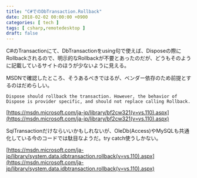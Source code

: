 ```yaml
---
title: "C#でのDbTransaction.Rollback"
date: 2018-02-02 00:00:00 +0900
categories: [ tech ]
tags: [ csharp,remotedesktop ]
draft: false
---
```


C#のTransactionにて、DbTransactionをusing句で使えば、Disposeの際にRollbackされるので、明示的なRollbackが不要とあったのだが、どうもそのように記載しているサイトのほうが少ないように見える。

MSDNで確認したところ、そうあるべきではるが、ベンダー依存のため前提とするのはだめらしい。
```
Dispose should rollback the transaction. However, the behavior of Dispose is provider specific, and should not replace calling Rollback.
```

[https://msdn.microsoft.com/ja-jp/library/bf2cw321(v=vs.110).aspx](https://msdn.microsoft.com/ja-jp/library/bf2cw321(v=vs.110).aspx)

SqlTransactionだけならいいかもしれないが、OleDb(Access)やMySQLも共通化している今のコードでは駄目なようだ。try catch使うしかない。

[https://msdn.microsoft.com/ja-jp/library/system.data.idbtransaction.rollback(v=vs.110).aspx](https://msdn.microsoft.com/ja-jp/library/system.data.idbtransaction.rollback(v=vs.110).aspx)
